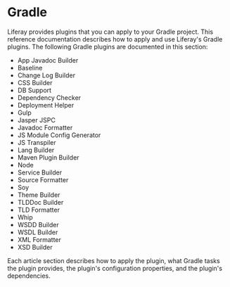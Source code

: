 # Gradle [](id=gradle)

Liferay provides plugins that you can apply to your Gradle project. This
reference documentation describes how to apply and use Liferay's Gradle plugins.
The following Gradle plugins are documented in this section:

- App Javadoc Builder
- Baseline
- Change Log Builder
- CSS Builder
- DB Support
- Dependency Checker
- Deployment Helper
- Gulp
- Jasper JSPC
- Javadoc Formatter
- JS Module Config Generator
- JS Transpiler
- Lang Builder
- Maven Plugin Builder
- Node
- Service Builder
- Source Formatter
- Soy
- Theme Builder
- TLDDoc Builder
- TLD Formatter
- Whip
- WSDD Builder
- WSDL Builder
- XML Formatter
- XSD Builder

Each article section describes how to apply the plugin, what Gradle tasks the
plugin provides, the plugin's configuration properties, and the plugin's
dependencies. 
